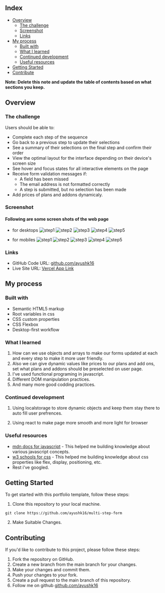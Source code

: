 ## Index

- [Overview](#overview)
  - [The challenge](#the-challenge)
  - [Screenshot](#screenshot)
  - [Links](#links)
- [My process](#my-process)
  - [Built with](#built-with)
  - [What I learned](#what-i-learned)
  - [Continued development](#continued-development)
  - [Useful resources](#useful-resources)
- [Getting Started](#getting-started)
- [Contribute](#contributing)

**Note: Delete this note and update the table of contents based on what sections you keep.**

## Overview

### The challenge

Users should be able to:

- Complete each step of the sequence
- Go back to a previous step to update their selections
- See a summary of their selections on the final step and confirm their order
- View the optimal layout for the interface depending on their device's screen size
- See hover and focus states for all interactive elements on the page
- Receive form validation messages if:
  - A field has been missed
  - The email address is not formatted correctly
  - A step is submitted, but no selection has been made
- Add prices of plans and addons dynamicaly.

### Screenshot

#### Following are some screen shots of the web page

- for desktops
  ![step1](./assets/screenshots/ss1.png)
  ![step2](./assets/screenshots/ss2.png)
  ![step3](./assets/screenshots/ss3.png)
  ![step4](./assets/screenshots/ss4.png)
  ![step5](./assets/screenshots/ss5.png)

- for mobiles
  ![step1](./assets/screenshots/ssph1.png)
  ![step2](./assets/screenshots/ssph2.png)
  ![step3](./assets/screenshots/ssph3.png)
  ![step4](./assets/screenshots/ssph4.png)
  ![step5](./assets/screenshots/ssph5.png)

### Links

- GitHub Code URL: [github.com/ayushk16](https://github.com/ayushk16/multi-step-form)
- Live Site URL: [Vercel App Link](https://multi-step-form-rho-nine.vercel.app)

## My process

### Built with

- Semantic HTML5 markup
- Root variables in css
- CSS custom properties
- CSS Flexbox
- Desktop-first workflow

### What I learned

1. How can we use objects and arrays to make our forms updated at each and every step to make it more user friendly.
2. Also we can give dynamic values like prices to our plans and add ons, set what plans and addons should be preselected on user page.
3. I've used functional programing in javascript.
4. Different DOM manipulation practices.
5. And many more good codding practices.

### Continued development

1. Using localstorage to store dynamic objects and keep them stay there to auto fill user prefrences.

2. Using react to make page more smooth and more light for browser

### Useful resources

- [mdn docs for javascript](https://developer.mozilla.org/en-US/docs/Web/JavaScript) - This helped me building knowledge about various javascript concepts.
- [w3 schools for css](https://www.w3schools.com/css/default.asp) - This helped me building knowledge about css properties like flex, display, positioning, etc.
- Rest i've googled.

## Getting Started

To get started with this portfolio template, follow these steps:

1. Clone this repository to your local machine.

```
git clone https://github.com/ayushk16/multi-step-form
```

2. Make Suitable Changes.

## Contributing

If you'd like to contribute to this project, please follow these steps:

1. Fork the repository on GitHub.
2. Create a new branch from the main branch for your changes.
3. Make your changes and commit them.
4. Push your changes to your fork.
5. Create a pull request to the main branch of this repository.
6. Follow me on github [github.com/ayushk16](https://github.com/ayushk16)
